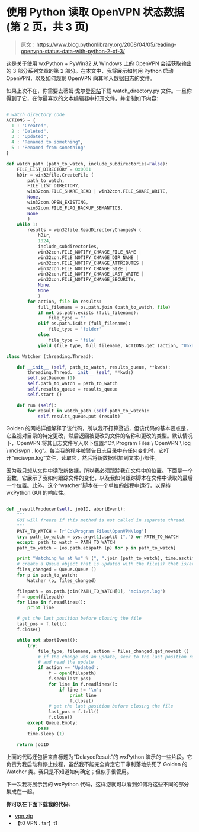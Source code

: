 # 使用 Python 读取 OpenVPN 状态数据(第 2 页，共 3 页)

> 原文：<https://www.blog.pythonlibrary.org/2008/04/05/reading-openvpn-status-data-with-python-2-of-3/>

这是关于使用 wxPython + PyWin32 从 Windows 上的 OpenVPN 会话获取输出的 3 部分系列文章的第 2 部分。在本文中，我将展示如何用 Python 启动 OpenVPN，以及如何观察 OpenVPN 向其写入数据日志的文件。

如果上次不在，你需要去蒂姆·戈尔登[网站](http://timgolden.me.uk/python/win32_how_do_i/watch_directory_for_changes.html)下载 watch_directory.py 文件。一旦你得到了它，在你最喜欢的文本编辑器中打开文件，并复制如下内容:

```py

# watch_directory code
ACTIONS = {
  1 : "Created",
  2 : "Deleted",
  3 : "Updated",
  4 : "Renamed to something",
  5 : "Renamed from something"
}

def watch_path (path_to_watch, include_subdirectories=False):
    FILE_LIST_DIRECTORY = 0x0001
    hDir = win32file.CreateFile (
        path_to_watch,
        FILE_LIST_DIRECTORY,
        win32con.FILE_SHARE_READ | win32con.FILE_SHARE_WRITE,
        None,
        win32con.OPEN_EXISTING,
        win32con.FILE_FLAG_BACKUP_SEMANTICS,
        None
        )
    while 1:
        results = win32file.ReadDirectoryChangesW (
            hDir,
            1024,
            include_subdirectories,
            win32con.FILE_NOTIFY_CHANGE_FILE_NAME |
            win32con.FILE_NOTIFY_CHANGE_DIR_NAME |
            win32con.FILE_NOTIFY_CHANGE_ATTRIBUTES |
            win32con.FILE_NOTIFY_CHANGE_SIZE |
            win32con.FILE_NOTIFY_CHANGE_LAST_WRITE |
            win32con.FILE_NOTIFY_CHANGE_SECURITY,
            None,
            None
            )
        for action, file in results:
            full_filename = os.path.join (path_to_watch, file)
            if not os.path.exists (full_filename):
                file_type = ""
            elif os.path.isdir (full_filename):
                file_type = 'folder'
            else:
                file_type = 'file'
            yield (file_type, full_filename, ACTIONS.get (action, "Unknown"))

class Watcher (threading.Thread):

    def __init__ (self, path_to_watch, results_queue, **kwds):
        threading.Thread.__init__ (self, **kwds)
        self.setDaemon (1)
        self.path_to_watch = path_to_watch
        self.results_queue = results_queue
        self.start ()

    def run (self):
        for result in watch_path (self.path_to_watch):
            self.results_queue.put (result)

```

Golden 的网站详细解释了该代码，所以我不打算赘述，但该代码的基本要点是，它监视对目录的特定更改，然后返回被更改的文件的名称和更改的类型。默认情况下，OpenVPN 将其日志文件写入以下位置:“C:\ Program Files \ OpenVPN \ log \ mcisvpn . log”。每当我的程序被警告日志目录中有任何变化时，它打开“mcisvpn.log”文件，读取它，然后将新数据附加到文本小部件。

因为我只想从文件中读取新数据，所以我必须跟踪我在文件中的位置。下面是一个函数，它展示了我如何跟踪文件的变化，以及我如何跟踪脚本在文件中读取的最后一个位置。此外，这个“watcher”脚本在一个单独的线程中运行，以保持 wxPython GUI 的响应性。

```py

def _resultProducer(self, jobID, abortEvent):
    """
    GUI will freeze if this method is not called in separate thread.
    """
    PATH_TO_WATCH = [r'C:\Program Files\OpenVPN\log']
    try: path_to_watch = sys.argv[1].split (",") or PATH_TO_WATCH
    except: path_to_watch = PATH_TO_WATCH
    path_to_watch = [os.path.abspath (p) for p in path_to_watch]

    print "Watching %s at %s" % (", ".join (path_to_watch), time.asctime ())
    # create a Queue object that is updated with the file(s) that is/are changed               
    files_changed = Queue.Queue ()
    for p in path_to_watch:
        Watcher (p, files_changed)

    filepath = os.path.join(PATH_TO_WATCH[0], 'mcisvpn.log')    
    f = open(filepath)
    for line in f.readlines():
        print line

    # get the last position before closing the file
    last_pos = f.tell()
    f.close()

    while not abortEvent():
        try:
            file_type, filename, action = files_changed.get_nowait ()
            # if the change was an update, seek to the last position read
            # and read the update
            if action == 'Updated':
                f = open(filepath)
                f.seek(last_pos)
                for line in f.readlines():
                    if line != '\n':
                        print line
                        f.close()
                # get the last position before closing the file
                last_pos = f.tell()
                f.close()
        except Queue.Empty:
            pass
        time.sleep (1)

    return jobID

```

上面的代码还包括来自标题为“DelayedResult”的 wxPython 演示的一些片段。它负责为我启动和停止线程，虽然我不能完全肯定它干净利落地杀死了 Golden 的 Watcher 类。我只是不知道如何确定；但似乎很管用。

下一次我将展示我的 wxPython 代码，这样您就可以看到如何将这些不同的部分集成在一起。

**你可以在下面下载我的代码:**

*   [vpn.zip](https://www.blog.pythonlibrary.org/wp-content/uploads/2008/04/vpn.zip)
*   【t0 VPN . tar】t1
